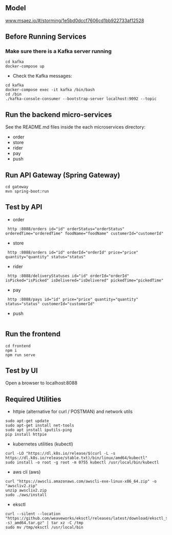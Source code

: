 # 

## Model
www.msaez.io/#/storming/1e5bd0dccf7606cd1bb922733af12528

## Before Running Services
### Make sure there is a Kafka server running
```
cd kafka
docker-compose up
```
- Check the Kafka messages:
```
cd kafka
docker-compose exec -it kafka /bin/bash
cd /bin
./kafka-console-consumer --bootstrap-server localhost:9092 --topic
```

## Run the backend micro-services
See the README.md files inside the each microservices directory:

- order
- store
- rider
- pay
- push


## Run API Gateway (Spring Gateway)
```
cd gateway
mvn spring-boot:run
```

## Test by API
- order
```
 http :8088/orders id="id" orderStatus="orderStatus" orderedTime="orderedTime" foodName="foodName" customerId="customerId" 
```
- store
```
 http :8088/orders id="id" orderId="orderId" price="price" quantity="quantity" status="status" 
```
- rider
```
 http :8088/deliveryStatuses id="id" orderId="orderId" isPicked="isPicked" isDelivered="isDelivered" pickedTime="pickedTime" 
```
- pay
```
 http :8088/pays id="id" price="price" quantity="quantity" status="status" customerId="customerId" 
```
- push
```
```


## Run the frontend
```
cd frontend
npm i
npm run serve
```

## Test by UI
Open a browser to localhost:8088

## Required Utilities

- httpie (alternative for curl / POSTMAN) and network utils
```
sudo apt-get update
sudo apt-get install net-tools
sudo apt install iputils-ping
pip install httpie
```

- kubernetes utilities (kubectl)
```
curl -LO "https://dl.k8s.io/release/$(curl -L -s https://dl.k8s.io/release/stable.txt)/bin/linux/amd64/kubectl"
sudo install -o root -g root -m 0755 kubectl /usr/local/bin/kubectl
```

- aws cli (aws)
```
curl "https://awscli.amazonaws.com/awscli-exe-linux-x86_64.zip" -o "awscliv2.zip"
unzip awscliv2.zip
sudo ./aws/install
```

- eksctl 
```
curl --silent --location "https://github.com/weaveworks/eksctl/releases/latest/download/eksctl_$(uname -s)_amd64.tar.gz" | tar xz -C /tmp
sudo mv /tmp/eksctl /usr/local/bin
```

